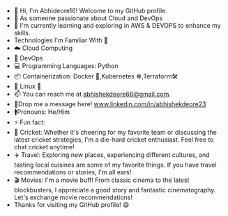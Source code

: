 - 👋 Hi, I'm Abhideore16! Welcome to my GitHub profile.
- 👀 As someone passionate about Cloud and DevOps
- 🌱 I'm currently learning and exploring in AWS & DEVOPS to enhance my skills.
- Technologies I'm Familiar With 🧬
- ☁️ Cloud Computing
- 🚀 DevOps
- 💻 Programming Languages: Python
- 📦 Containerization: Docker 🐳,Kubernetes ☸,Terraform🛠️
- 🔰 Linux 🐧
- 📫 You can reach me at abhishekdeore66@gmail.com.
- 🔗Drop me a message here! www.linkedin.com/in/abhishekdeore23
- 🚹Pronouns: He/Him
- ⚡ Fun fact:
-  🏏 Cricket: Whether it's cheering for my favorite team or discussing the latest cricket strategies, I'm a die-hard cricket enthusiast. Feel free to chat cricket anytime!
-  ✈️ Travel: Exploring new places, experiencing different cultures, and tasting local cuisines are some of my favorite things. If you have travel recommendations or stories, I'm all ears!
-  🎬 Movies: I'm a movie buff! From classic cinema to the latest blockbusters, I appreciate a good story and fantastic cinematography. Let's exchange movie recommendations!
-  Thanks for visiting my GitHub profile! 😄





<!---
Abhideore16/Abhideore16 is a ✨ special ✨ repository because its `README.md` (this file) appears on your GitHub profile.
You can click the Preview link to take a look at your changes.
--->
